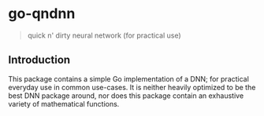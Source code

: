 # go-qndnn
> quick n' dirty neural network (for practical use)

## Introduction

This package contains a simple Go implementation of a DNN; for practical everyday use in common use-cases. It is neither
heavily optimized to be the best DNN package around, nor does this package contain an exhaustive variety of mathematical
functions. 
